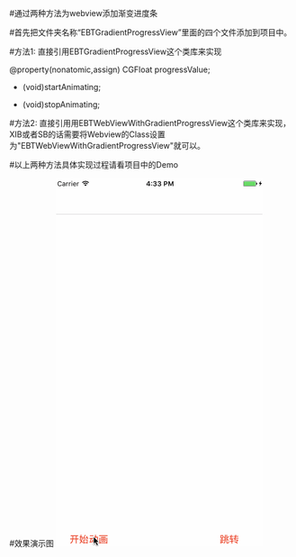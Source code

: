 
#通过两种方法为webview添加渐变进度条

#首先把文件夹名称“EBTGradientProgressView”里面的四个文件添加到项目中。

#方法1: 直接引用EBTGradientProgressView这个类库来实现

@property(nonatomic,assign) CGFloat progressValue;

- (void)startAnimating;

- (void)stopAnimating;

#方法2:
 直接引用用EBTWebViewWithGradientProgressView这个类库来实现，XIB或者SB的话需要将Webview的Class设置为"EBTWebViewWithGradientProgressView"就可以。

#以上两种方法具体实现过程请看项目中的Demo

#效果演示图
![Image](https://github.com/KBvsMJ/EBTGradientProgressViewDemo/blob/master/demogif/1.gif)
